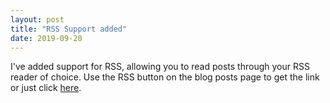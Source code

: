 ```yaml
---
layout: post
title: "RSS Support added"
date: 2019-09-20
---
```


I've added support for RSS, allowing you to read posts through your RSS reader of choice. Use the RSS button on the blog posts page to get the link or just click [here](https://thevirtuoso1973.github.io/blog/atom.xml).
